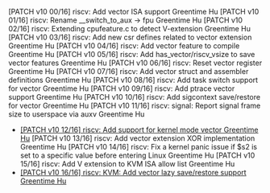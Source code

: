 
 [PATCH v10 00/16] riscv: Add vector ISA support Greentime Hu
 [PATCH v10 01/16] riscv: Rename __switch_to_aux -> fpu Greentime Hu
 [PATCH v10 02/16] riscv: Extending cpufeature.c to detect V-extension Greentime Hu
 [PATCH v10 03/16] riscv: Add new csr defines related to vector extension Greentime Hu
 [PATCH v10 04/16] riscv: Add vector feature to compile Greentime Hu
 [PATCH v10 05/16] riscv: Add has_vector/riscv_vsize to save vector features Greentime Hu
 [PATCH v10 06/16] riscv: Reset vector register Greentime Hu
 [PATCH v10 07/16] riscv: Add vector struct and assembler definitions Greentime Hu
 [PATCH v10 08/16] riscv: Add task switch support for vector Greentime Hu
 [PATCH v10 09/16] riscv: Add ptrace vector support Greentime Hu
 [PATCH v10 10/16] riscv: Add sigcontext save/restore for vector Greentime Hu
 [PATCH v10 11/16] riscv: signal: Report signal frame size to userspace via auxv Greentime Hu
 - [ [PATCH v10 12/16] riscv: Add support for kernel mode vector Greentime Hu](https://github.com/intel-lab-lkp/linux/commit/1d8e60b9441007b42a5518cc1f380645ce8888d3)
 [PATCH v10 13/16] riscv: Add vector extension XOR implementation Greentime Hu
 [PATCH v10 14/16] riscv: Fix a kernel panic issue if $s2 is set to a specific value before entering Linux Greentime Hu
 [PATCH v10 15/16] riscv: Add V extension to KVM ISA allow list Greentime Hu
 - [ [PATCH v10 16/16] riscv: KVM: Add vector lazy save/restore support Greentime Hu](https://github.com/intel-lab-lkp/linux/commit/1494a43aa2d0d27f84242de90b6c072dd7e7a889)